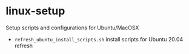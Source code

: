 # linux-setup
Setup scripts and configurations for Ubuntu/MacOSX

- `refresh_ubuntu_install_scripts.sh` install scripts for Ubuntu 20.04 refresh
